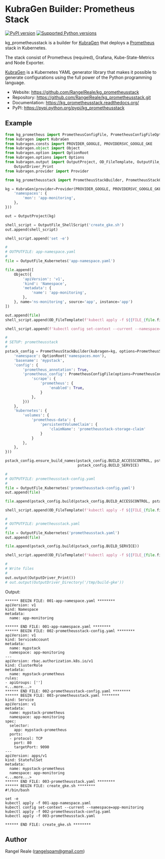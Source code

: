 # KubraGen Builder: Prometheus Stack

[![PyPI version](https://img.shields.io/pypi/v/kg_prometheusstack.svg)](https://pypi.python.org/pypi/kg_prometheusstack/)
[![Supported Python versions](https://img.shields.io/pypi/pyversions/kg_prometheusstack.svg)](https://pypi.python.org/pypi/kg_prometheusstack/)

kg_prometheusstack is a builder for [KubraGen](https://github.com/RangelReale/kubragen) that deploys 
a [Prometheus](https://prometheus.io/) stack in Kubernetes.

The stack consist of Prometheus (required), Grafana, Kube-State-Metrics and Node Exporter. 

[KubraGen](https://github.com/RangelReale/kubragen) is a Kubernetes YAML generator library that makes it possible to generate
configurations using the full power of the Python programming language.

* Website: https://github.com/RangelReale/kg_prometheusstack
* Repository: https://github.com/RangelReale/kg_prometheusstack.git
* Documentation: https://kg_prometheusstack.readthedocs.org/
* PyPI: https://pypi.python.org/pypi/kg_prometheusstack

## Example

```python
from kg_prometheus import PrometheusConfigFile, PrometheusConfigFileOptions
from kubragen import KubraGen
from kubragen.consts import PROVIDER_GOOGLE, PROVIDERSVC_GOOGLE_GKE
from kubragen.object import Object
from kubragen.option import OptionRoot
from kubragen.options import Options
from kubragen.output import OutputProject, OD_FileTemplate, OutputFile_ShellScript, OutputFile_Kubernetes, \
    OutputDriver_Print
from kubragen.provider import Provider

from kg_prometheusstack import PrometheusStackBuilder, PrometheusStackOptions

kg = KubraGen(provider=Provider(PROVIDER_GOOGLE, PROVIDERSVC_GOOGLE_GKE), options=Options({
    'namespaces': {
        'mon': 'app-monitoring',
    },
}))

out = OutputProject(kg)

shell_script = OutputFile_ShellScript('create_gke.sh')
out.append(shell_script)

shell_script.append('set -e')

#
# OUTPUTFILE: app-namespace.yaml
#
file = OutputFile_Kubernetes('app-namespace.yaml')

file.append([
    Object({
        'apiVersion': 'v1',
        'kind': 'Namespace',
        'metadata': {
            'name': 'app-monitoring',
        },
    }, name='ns-monitoring', source='app', instance='app')
])

out.append(file)
shell_script.append(OD_FileTemplate(f'kubectl apply -f ${{FILE_{file.fileid}}}'))

shell_script.append(f'kubectl config set-context --current --namespace=app-monitoring')

#
# SETUP: prometheusstack
#
pstack_config = PrometheusStackBuilder(kubragen=kg, options=PrometheusStackOptions({
    'namespace': OptionRoot('namespaces.mon'),
    'basename': 'mypstack',
    'config': {
        'prometheus_annotation': True,
        'prometheus_config': PrometheusConfigFile(options=PrometheusConfigFileOptions({
            'scrape': {
                'prometheus': {
                    'enabled': True,
                }
            },
        }))
    },
    'kubernetes': {
        'volumes': {
            'prometheus-data': {
                'persistentVolumeClaim': {
                    'claimName': 'prometheusstack-storage-claim'
                }
            }
        },
    },
}))

pstack_config.ensure_build_names(pstack_config.BUILD_ACCESSCONTROL, pstack_config.BUILD_CONFIG,
                                 pstack_config.BUILD_SERVICE)

#
# OUTPUTFILE: prometheusstack-config.yaml
#
file = OutputFile_Kubernetes('prometheusstack-config.yaml')
out.append(file)

file.append(pstack_config.build(pstack_config.BUILD_ACCESSCONTROL, pstack_config.BUILD_CONFIG))

shell_script.append(OD_FileTemplate(f'kubectl apply -f ${{FILE_{file.fileid}}}'))

#
# OUTPUTFILE: prometheusstack.yaml
#
file = OutputFile_Kubernetes('prometheusstack.yaml')
out.append(file)

file.append(pstack_config.build(pstack_config.BUILD_SERVICE))

shell_script.append(OD_FileTemplate(f'kubectl apply -f ${{FILE_{file.fileid}}}'))

#
# Write files
#
out.output(OutputDriver_Print())
# out.output(OutputDriver_Directory('/tmp/build-gke'))
```

Output:

```text
****** BEGIN FILE: 001-app-namespace.yaml ********
apiVersion: v1
kind: Namespace
metadata:
  name: app-monitoring

****** END FILE: 001-app-namespace.yaml ********
****** BEGIN FILE: 002-prometheusstack-config.yaml ********
apiVersion: v1
kind: ServiceAccount
metadata:
  name: mypstack
  namespace: app-monitoring
---
apiVersion: rbac.authorization.k8s.io/v1
kind: ClusterRole
metadata:
  name: mypstack-prometheus
rules:
- apiGroups: ['']
<...more...>
****** END FILE: 002-prometheusstack-config.yaml ********
****** BEGIN FILE: 003-prometheusstack.yaml ********
kind: Service
apiVersion: v1
metadata:
  name: mypstack-prometheus
  namespace: app-monitoring
spec:
  selector:
    app: mypstack-prometheus
  ports:
  - protocol: TCP
    port: 80
    targetPort: 9090
---
apiVersion: apps/v1
kind: StatefulSet
metadata:
  name: mypstack-prometheus
  namespace: app-monitoring
<...more...>
****** END FILE: 003-prometheusstack.yaml ********
****** BEGIN FILE: create_gke.sh ********
#!/bin/bash

set -e
kubectl apply -f 001-app-namespace.yaml
kubectl config set-context --current --namespace=app-monitoring
kubectl apply -f 002-prometheusstack-config.yaml
kubectl apply -f 003-prometheusstack.yaml

****** END FILE: create_gke.sh ********
```

## Author

Rangel Reale (rangelspam@gmail.com)

